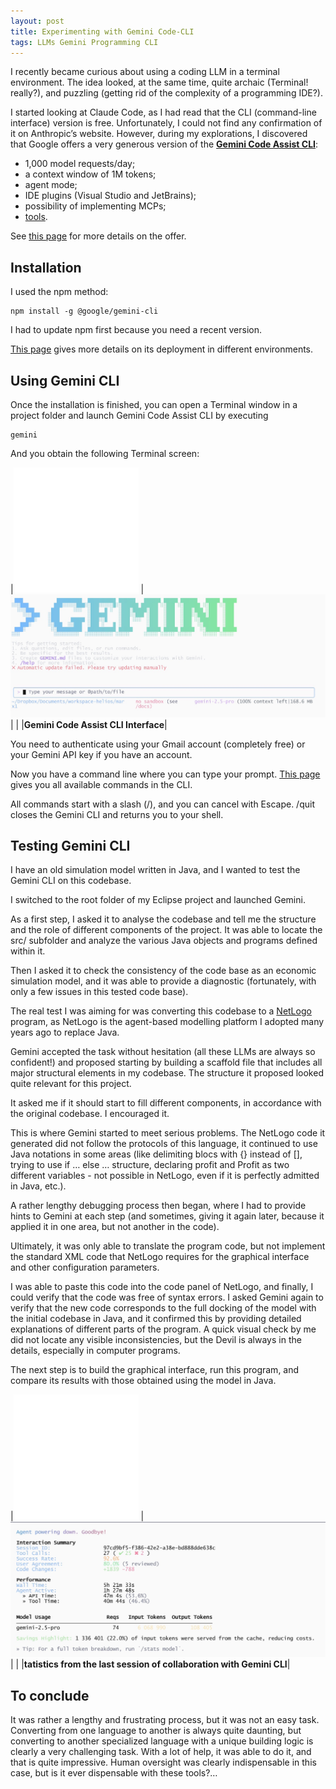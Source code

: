 ```yaml
---
layout: post
title: Experimenting with Gemini Code-CLI
tags: LLMs Gemini Programming CLI
---
```


I recently became curious about using a coding LLM in a terminal environment. The idea looked, at the same time, quite archaic (Terminal! really?), and puzzling (getting rid of the complexity of a programming IDE?). 

I started looking at Claude Code, as I had read that the CLI (command-line interface) version is free. Unfortunately, I could not find any confirmation of it on Anthropic’s website. However, during my explorations, I discovered that Google offers a very generous version of the [**Gemini Code Assist CLI**](https://codeassist.google): 
- 1,000 model requests/day; 
- a context window of 1M tokens; 
- agent mode; 
- IDE plugins (Visual Studio and JetBrains); 
- possibility of implementing MCPs; 
- [tools](https://github.com/google-gemini/gemini-cli/blob/main/docs/tools/index.md). 

See [this page](https://codeassist.google) for more details on the offer.

## Installation
I used the npm method:
```
npm install -g @google/gemini-cli
```
I had to update npm first because you need a recent version.

[This page](https://github.com/google-gemini/gemini-cli/blob/main/docs/deployment.md) gives more details on its deployment in different environments.

## Using Gemini CLI

Once the installation is finished, you can open a Terminal window in a project folder and launch Gemini Code Assist CLI by executing
````
gemini
````

And you obtain the following Terminal screen:

|![](/images/filler.png) |![Gemini CLI interface](/images/gemini-cli.jpg)|
| |**Gemini Code Assist CLI Interface**|

You need to authenticate using your Gmail account (completely free) or your Gemini API key if you have an account.

Now you have a command line where you can type your prompt. [This page](https://github.com/google-gemini/gemini-cli/blob/main/docs/cli/commands.md) gives you all available commands in the CLI.

All commands start with a slash (/), and you can cancel with Escape. /quit closes the Gemini CLI and returns you to your shell.

## Testing Gemini CLI

I have an old simulation model written in Java, and I wanted to test the Gemini CLI on this codebase.

 I switched to the root folder of my Eclipse project and launched Gemini.

As a first step, I asked it to analyse the codebase and tell me the structure and the role of different components of the project. 
It was able to locate the src/ subfolder and analyze the various Java objects and programs defined within it. 

Then I asked it to check the consistency of the code base as an economic simulation model, and it was able to provide a diagnostic (fortunately, with only a few issues in this tested code base).

The real test I was aiming for was converting this codebase to a [NetLogo](https://ccl.northwestern.edu/netlogo/) program, as NetLogo is the agent-based modelling platform I adopted many years ago to replace Java. 

Gemini accepted the task without hesitation (all these LLMs are always so confident!) and proposed starting by building a scaffold file that includes all major structural elements in my codebase. The structure it proposed looked quite relevant for this project.

It asked me if it should start to fill different components, in accordance with the original codebase. I encouraged it.

This is where Gemini started to meet serious problems. The NetLogo code it generated did not follow the protocols of this language, it continued to use Java notations in some areas (like delimiting blocs with {} instead of [], trying to use if … else … structure, declaring profit and Profit as two different variables - not possible in NetLogo, even if it is perfectly admitted in Java, etc.).

A rather lengthy debugging process then began, where I had to provide hints to Gemini at each step (and sometimes, giving it again later, because it applied it in one area, but not another in the code). 

Ultimately, it was only able to translate the program code, but not implement the standard XML code that NetLogo requires for the graphical interface and other configuration parameters.

I was able to paste this code into the code panel of NetLogo, and finally, I could verify that the code was free of syntax errors. I asked Gemini again to verify that the new code corresponds to the full docking of the model with the initial codebase in Java, and it confirmed this by providing detailed explanations of different parts of the program. A quick visual check by me did not locate any visible inconsistencies, but the Devil is always in the details, especially in computer programs. 

The next step is to build the graphical interface, run this program, and compare its results with those obtained using the model in Java.

|![](/images/filler.png) |![Statistics from the last session of collaboration with Gemini](/images/gemini-cli-stats.jpg)|
| |**tatistics from the last session of collaboration with Gemini CLI**|

## To conclude

It was rather a lengthy and frustrating process, but it was not an easy task. Converting from one language to another is always quite daunting, but converting to another specialized language with a unique building logic is clearly a very challenging task. With a lot of help, it was able to do it, and that is quite impressive. Human oversight was clearly indispensable in this case, but is it ever dispensable with these tools?…